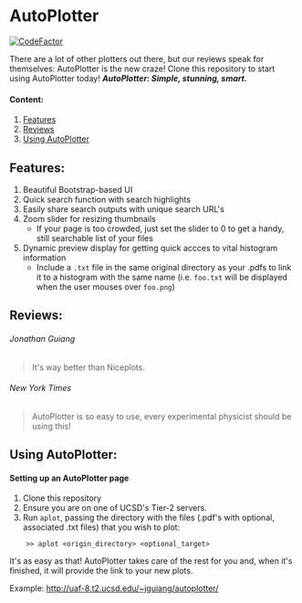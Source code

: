 # AutoPlotter

[![CodeFactor](https://www.codefactor.io/repository/github/jkguiang/autoplotter/badge/master)](https://www.codefactor.io/repository/github/jkguiang/autoplotter/overview/master)

There are a lot of other plotters out there, but our reviews speak for themselves: AutoPlotter is the new craze! Clone this repository to start using AutoPlotter today! **_AutoPlotter: Simple, stunning, smart._**

#### Content:
1. [Features](https://github.com/jkguiang/AutoPlotter#features)
2. [Reviews](https://github.com/jkguiang/AutoPlotter#reviews)
3. [Using AutoPlotter](https://github.com/jkguiang/AutoPlotter#using-autoplotter)

## Features:
1. Beautiful Bootstrap-based UI
2. Quick search function with search highlights
3. Easily share search outputs with unique search URL's
4. Zoom slider for resizing thumbnails
    * If your page is too crowded, just set the slider to 0 to get a handy, still searchable list of your files
5. Dynamic preview display for getting quick accces to vital histogram information
    * Include a `.txt` file in the same original directory as your .pdfs to link it to a histogram with the same name (i.e. `foo.txt` will be displayed when the user mouses over `foo.png`)

## Reviews:
###### Jonathan Guiang
> It's way better than Niceplots.

###### New York Times
> AutoPlotter is so easy to use, every experimental physicist should be using this!

## Using AutoPlotter:
#### Setting up an AutoPlotter page
1. Clone this repository
2. Ensure you are on one of UCSD's Tier-2 servers. 
3. Run `aplot`, passing the directory with the files (.pdf's with optional, associated .txt files) that you wish to plot:
```
    >> aplot <origin_directory> <optional_target>
```
It's as easy as that! AutoPlotter takes care of the rest for you and, when it's finished, it will provide the link to your new plots.

Example: 
http://uaf-8.t2.ucsd.edu/~jguiang/autoplotter/
